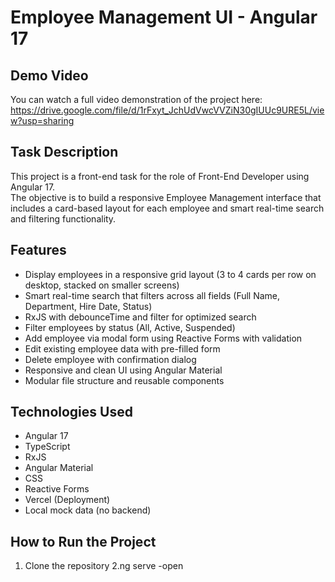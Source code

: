 # Employee Management UI - Angular 17

## Demo Video

You can watch a full video demonstration of the project here:  
https://drive.google.com/file/d/1rFxyt_JchUdVwcVVZiN30gIUUc9URE5L/view?usp=sharing

## Task Description

This project is a front-end task for the role of Front-End Developer using Angular 17.  
The objective is to build a responsive Employee Management interface that includes a card-based layout for each employee and smart real-time search and filtering functionality.

## Features

- Display employees in a responsive grid layout (3 to 4 cards per row on desktop, stacked on smaller screens)
- Smart real-time search that filters across all fields (Full Name, Department, Hire Date, Status)
- RxJS with debounceTime and filter for optimized search
- Filter employees by status (All, Active, Suspended)
- Add employee via modal form using Reactive Forms with validation
- Edit existing employee data with pre-filled form
- Delete employee with confirmation dialog
- Responsive and clean UI using Angular Material
- Modular file structure and reusable components

## Technologies Used

- Angular 17
- TypeScript
- RxJS
- Angular Material
- CSS
- Reactive Forms
- Vercel (Deployment)
- Local mock data (no backend)


## How to Run the Project

1. Clone the repository
2.ng serve -open


